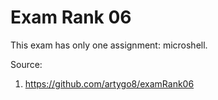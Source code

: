 # Exam Rank 06
This exam has only one assignment:  microshell.

Source:
1. https://github.com/artygo8/examRank06